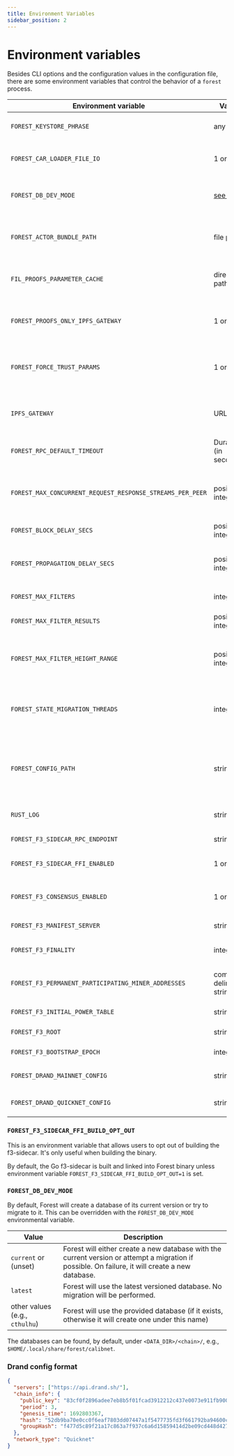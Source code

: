```yaml
---
title: Environment Variables
sidebar_position: 2
---
```


# Environment variables

Besides CLI options and the configuration values in the configuration file,
there are some environment variables that control the behavior of a `forest`
process.

| Environment variable                                      | Value                            | Default                                        | Example                                                       | Description                                                                      |
| --------------------------------------------------------- | -------------------------------- | ---------------------------------------------- | ------------------------------------------------------------- | -------------------------------------------------------------------------------- |
| `FOREST_KEYSTORE_PHRASE`                                  | any text                         | empty                                          | `asfvdda`                                                     | The passphrase for the encrypted keystore                                        |
| `FOREST_CAR_LOADER_FILE_IO`                               | 1 or true                        | false                                          | true                                                          | Load CAR files with `RandomAccessFile` instead of `Mmap`                         |
| `FOREST_DB_DEV_MODE`                                      | [see here](#-forest_db_dev_mode) | current                                        | current                                                       | The database to use in development mode                                          |
| `FOREST_ACTOR_BUNDLE_PATH`                                | file path                        | empty                                          | `/path/to/file.car.zst`                                       | Path to the local actor bundle, download from remote servers when not set        |
| `FIL_PROOFS_PARAMETER_CACHE`                              | directory path                   | empty                                          | `/var/tmp/filecoin-proof-parameters`                          | Path to folder that caches fil proof parameter files                             |
| `FOREST_PROOFS_ONLY_IPFS_GATEWAY`                         | 1 or true                        | false                                          | 1                                                             | Use only IPFS gateway for proofs parameters download                             |
| `FOREST_FORCE_TRUST_PARAMS`                               | 1 or true                        | false                                          | 1                                                             | Trust the parameters downloaded from the Cloudflare/IPFS                         |
| `IPFS_GATEWAY`                                            | URL                              | `https://proofs.filecoin.io/ipfs/`             | `https://proofs.filecoin.io/ipfs/`                            | The IPFS gateway to use for downloading proofs parameters                        |
| `FOREST_RPC_DEFAULT_TIMEOUT`                              | Duration (in seconds)            | 60                                             | 10                                                            | The default timeout for RPC calls                                                |
| `FOREST_MAX_CONCURRENT_REQUEST_RESPONSE_STREAMS_PER_PEER` | positive integer                 | 10                                             | 10                                                            | the maximum concurrent streams per peer for request-response-based p2p protocols |
| `FOREST_BLOCK_DELAY_SECS`                                 | positive integer                 | Depends on the network                         | 30                                                            | Duration of each tipset epoch                                                    |
| `FOREST_PROPAGATION_DELAY_SECS`                           | positive integer                 | Depends on the network                         | 20                                                            | How long to wait for a block to propagate through the network                    |
| `FOREST_MAX_FILTERS`                                      | integer                          | 100                                            | 100                                                           | The maximum number of filters                                                    |
| `FOREST_MAX_FILTER_RESULTS`                               | positive integer                 | 10,000                                         | 10000                                                         | The maximum number of filter results                                             |
| `FOREST_MAX_FILTER_HEIGHT_RANGE`                          | positive integer                 | 2880                                           | 2880                                                          | The maximum filter height range allowed, a conservative limit of one day         |
| `FOREST_STATE_MIGRATION_THREADS`                          | integer                          | Depends on the machine.                        | 3                                                             | The number of threads for state migration thread-pool. Advanced users only.      |
| `FOREST_CONFIG_PATH`                                      | string                           | /$FOREST_HOME/com.ChainSafe.Forest/config.toml | `/patj/to/config.toml`                                        | Forest configuration path. Alternatively supplied via `--config` cli parameter.  |
| `RUST_LOG`                                                | string                           | empty                                          | `debug,forest_libp2p::service=info`                           | Allows for log level customization.                                              |
| `FOREST_F3_SIDECAR_RPC_ENDPOINT`                          | string                           | 127.0.0.1:23456                                | `127.0.0.1:23456`                                             | An RPC endpoint of F3 sidecar.                                                   |
| `FOREST_F3_SIDECAR_FFI_ENABLED`                           | 1 or true                        | hard-coded per chain                           | 1                                                             | Whether or not to start the F3 sidecar via FFI                                   |
| `FOREST_F3_CONSENSUS_ENABLED`                             | 1 or true                        | hard-coded per chain                           | 1                                                             | Whether or not to apply the F3 consensus to the node                             |
| `FOREST_F3_MANIFEST_SERVER`                               | string                           | empty                                          | `12D3KooWENMwUF9YxvQxar7uBWJtZkA6amvK4xWmKXfSiHUo2Qq7`        | Set dynamic F3 manifest server                                                   |
| `FOREST_F3_FINALITY`                                      | integer                          | inherited from chain configuration             | 900                                                           | Set the chain finality epochs in F3 manifest                                     |
| `FOREST_F3_PERMANENT_PARTICIPATING_MINER_ADDRESSES`       | comma delimited strings          | empty                                          | `t0100,t0101`                                                 | Set the miner addresses that participate in F3 permanently                       |
| `FOREST_F3_INITIAL_POWER_TABLE`                           | string                           | empty                                          | `bafyreicmaj5hhoy5mgqvamfhgexxyergw7hdeshizghodwkjg6qmpoco7i` | Set the F3 initial power table CID                                               |
| `FOREST_F3_ROOT`                                          | string                           | [FOREST_DATA_ROOT]/f3                          | `/var/tmp/f3`                                                 | Set the data directory for F3                                                    |
| `FOREST_F3_BOOTSTRAP_EPOCH`                               | integer                          | -1                                             | 100                                                           | Set the bootstrap epoch for F3                                                   |
| `FOREST_DRAND_MAINNET_CONFIG`                             | string                           | empty                                          | refer to Drand config format section                          | Override `DRAND_MAINNET` config                                                  |
| `FOREST_DRAND_QUICKNET_CONFIG`                            | string                           | empty                                          | refer to Drand config format section                          | Override `DRAND_QUICKNET` config                                                 |

### `FOREST_F3_SIDECAR_FFI_BUILD_OPT_OUT`

This is an environment variable that allows users to opt out of building the f3-sidecar. It's only useful when building
the binary.

By default, the Go f3-sidecar is built and linked into Forest binary unless environment
variable `FOREST_F3_SIDECAR_FFI_BUILD_OPT_OUT=1` is set.

### `FOREST_DB_DEV_MODE`

By default, Forest will create a database of its current version or try to
migrate to it. This can be overridden with the `FOREST_DB_DEV_MODE`
environmental variable.

| Value                          | Description                                                                                                                                      |
| ------------------------------ | ------------------------------------------------------------------------------------------------------------------------------------------------ |
| `current` or (unset)           | Forest will either create a new database with the current version or attempt a migration if possible. On failure, it will create a new database. |
| `latest`                       | Forest will use the latest versioned database. No migration will be performed.                                                                   |
| other values (e.g., `cthulhu`) | Forest will use the provided database (if it exists, otherwise it will create one under this name)                                               |

The databases can be found, by default, under `<DATA_DIR>/<chain>/`, e.g.,
`$HOME/.local/share/forest/calibnet`.

### Drand config format

```json
{
  "servers": ["https://api.drand.sh/"],
  "chain_info": {
    "public_key": "83cf0f2896adee7eb8b5f01fcad3912212c437e0073e911fb90022d3e760183c8c4b450b6a0a6c3ac6a5776a2d1064510d1fec758c921cc22b0e17e63aaf4bcb5ed66304de9cf809bd274ca73bab4af5a6e9c76a4bc09e76eae8991ef5ece45a",
    "period": 3,
    "genesis_time": 1692803367,
    "hash": "52db9ba70e0cc0f6eaf7803dd07447a1f5477735fd3f661792ba94600c84e971",
    "groupHash": "f477d5c89f21a17c863a7f937c6a6d15859414d2be09cd448d4279af331c5d3e"
  },
  "network_type": "Quicknet"
}
```
